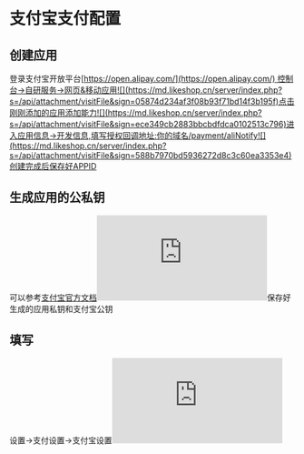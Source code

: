 支付宝支付配置[​](https://doc.chatmoney.cn/dm/config/alipay.html#%E6%94%AF%E4%BB%98%E5%AE%9D%E6%94%AF%E4%BB%98%E9%85%8D%E7%BD%AE)
==========================================================================================================================

创建应用[​](https://doc.chatmoney.cn/dm/config/alipay.html#%E5%88%9B%E5%BB%BA%E5%BA%94%E7%94%A8)
--------------------------------------------------------------------------------------------

登录支付宝开放平台[https://open.alipay.com/](https://open.alipay.com/) 控制台->自研服务->网页&移动应用![](https://md.likeshop.cn/server/index.php?s=/api/attachment/visitFile&sign=05874d234af3f08b93f71bd14f3b195f)点击刚刚添加的应用添加能力![](https://md.likeshop.cn/server/index.php?s=/api/attachment/visitFile&sign=ece349cb2883bbcbdfdca0102513c796)进入应用信息->开发信息,填写授权回调地址:你的域名/payment/aliNotify![](https://md.likeshop.cn/server/index.php?s=/api/attachment/visitFile&sign=588b7970bd5936272d8c3c60ea3353e4)创建完成后保存好APPID

生成应用的公私钥[​](https://doc.chatmoney.cn/dm/config/alipay.html#%E7%94%9F%E6%88%90%E5%BA%94%E7%94%A8%E7%9A%84%E5%85%AC%E7%A7%81%E9%92%A5)
------------------------------------------------------------------------------------------------------------------------------------

可以参考[支付宝官方文档](https://opendocs.alipay.com/open/291/105971)![](https://md.likeshop.cn/server/index.php?s=/api/attachment/visitFile&sign=b583370a034c3ed395105a1116864760)保存好生成的应用私钥和支付宝公钥

填写[​](https://doc.chatmoney.cn/dm/config/alipay.html#%E5%A1%AB%E5%86%99)
------------------------------------------------------------------------

设置->支付设置->支付宝设置![](https://md.likeshop.cn/server/index.php?s=/api/attachment/visitFile&sign=2ec5daaced2a44ad5b4f8629c9fd2fa0)